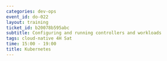 ```yaml
---
categories: dev-ops
event_id: do-022
layout: training
ticket_id: b20078b595abc
subtitle: Configuring and running controllers and workloads
tags: cloud-native 4H Sat
time: 15:00 - 19:00
title: Kubernetes
---
```

